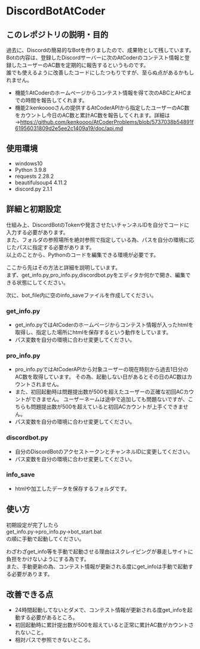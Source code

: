 # DiscordBotAtCoder
## このレポジトリの説明・目的
過去に、Discordの簡易的なBotを作りましたので、成果物として残しています。  
Botの内容は、登録したDiscordサーバーに次のAtCoderのコンテスト情報と登録したユーザーのAC数を定期的に報告するというものです。  
誰でも使えるように改善したコードにしたつもりですが、至らぬ点があるかもしれません。

- 機能1:AtCoderのホームページからコンテスト情報を得て次のABCとAHCまでの時間を報告してくれます。
- 機能2:kenkooooさんの提供するAtCoderAPIから指定したユーザーのAC数をカウントし今日のAC数と累計AC数を報告してくれます。詳細は→https://github.com/kenkoooo/AtCoderProblems/blob/5737038b54891f61956031809d2e5ee2c1409a19/doc/api.md

## 使用環境
- windows10
- Python 3.9.8
- requests 2.28.2
- beautifulsoup4 4.11.2
- discord.py 2.1.1

## 詳細と初期設定
仕組み上、DiscordBotのTokenや発言させたいチャンネルIDを自分でコードに入力する必要があります。  
また、フォルダの参照場所を絶対参照で指定している為、パスを自分の環境に応じたパスに指定する必要があります。  
以上のことから、Pythonのコードを編集できる環境が必要です。

ここから先はその方法と詳細を説明しています。  
まず、get_info.py,pro_info.py,discordbot.pyをエディタか何かで開き、編集できる状態にしてください。  

次に、bot_file内に空のinfo_saveファイルを作成してください。
### get_info.py
- get_info.pyではAtCoderのホームページからコンテスト情報が入ったhtmlを取得し、指定した場所にhtmlを保存するという動作をしています。
- パス変数を自分の環境に合わせ変更してください。

### pro_info.py
- pro_info.pyではAtCoderAPIから対象ユーザーの現在時刻から過去1日分のAC数を取得しています。
  その為、起動しない日があるとその日のAC数はカウントされません。
- また、初回起動時は問題提出数が500を超えたユーザーの正確な初回ACカウントができません。
  ユーザーネームは途中で追加しても問題ないですが、こちらも問題提出数が500を超えていると初回ACカウントが上手くできません。
- パス変数を自分の環境に合わせ変更してください。

### discordbot.py
- 自分のDiscordBotのアクセストークンとチャンネルIDに変更してください。
- パス変数を自分の環境に合わせ変更してください。

### info_save
- htmlや加工したデータを保存するフォルダです。

## 使い方
初期設定が完了したら  
get_info.py→pro_info.py→bot_start.bat  
の順に手動で起動してください。  
  
わざわざget_info等を手動で起動させる理由はスクレイピングが暴走しサイトに負担をかけないようにする為です。  
また、手動更新の為、コンテスト情報が更新される度にget_infoは手動で起動する必要があります。

## 改善できる点
- 24時間起動してないとダメで、コンテスト情報が更新される度get_infoを起動する必要があるところ。
- 初回起動時に累計提出数が500を超えていると正常に累計AC数がカウントされないこと。
- 相対パスで参照できないところ。
